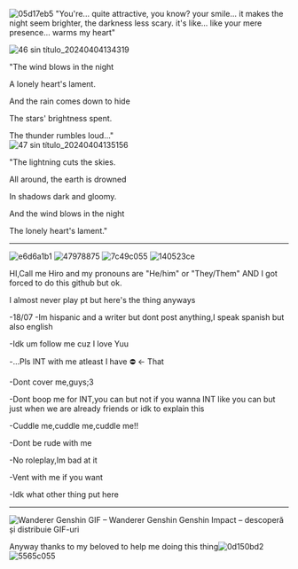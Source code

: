 
![05d17eb5](https://github.com/windhiro/windhiro/assets/165987285/f9374d1c-0c8a-4edf-aae5-651faad555df)
"You're... quite attractive, you know? your smile... it makes the night seem brighter, the darkness less scary. it's like... like your mere presence... warms my heart"


![46 sin título_20240404134319](https://github.com/windhiro/windhiro/assets/165987285/71be4b54-2032-4250-b65d-64242c9d35f5)

  "The wind blows in the night
  
  A lonely heart's lament.                                                      
  
  And the rain comes down to hide
  
  The stars' brightness spent.
  
  The thunder rumbles loud..."                                                 
                                            ![47 sin título_20240404135156](https://github.com/windhiro/windhiro/assets/165987285/68b1c47b-4b72-4dc9-8937-f8c8c7a6bbe9)

  "The lightning cuts the skies.
  
  All around, the earth is drowned
  
  In shadows dark and gloomy.
  
  And the wind blows in the night
  
  The lonely heart's lament."
  ***

  ![e6d6a1b1](https://github.com/windhiro/windhiro/assets/165987285/1c39fc72-a2cf-498b-a8d0-9d67e6525832)
![47978875](https://github.com/windhiro/windhiro/assets/165987285/3b811910-a2d3-4762-9507-7bd2658f320c)
![7c49c055](https://github.com/windhiro/windhiro/assets/165987285/2da2164c-06ea-45df-bb98-0be7c15c507f)
![140523ce](https://github.com/windhiro/windhiro/assets/165987285/550f9072-51cc-47a8-93ab-484f42b050e6)

HI,Call me Hiro and my pronouns are "He/him" or "They/Them"
AND I got forced to do this github but ok.

I almost never play pt but here's the thing anyways

-18/07
-Im hispanic and a writer but dont post anything,I speak spanish but also english

-Idk um follow me cuz I love Yuu

-...Pls INT with me atleast I have ⛔ <- That

-Dont cover me,guys;3

-Dont boop me for INT,you can but not if you wanna INT like you can but just when we are already friends or idk to explain this

-Cuddle me,cuddle me,cuddle me!! 

-Dont be rude with me

-No roleplay,Im bad at it

-Vent with me if you want



-Idk what other thing put here
***
![Wanderer Genshin GIF – Wanderer Genshin Genshin Impact – descoperă și distribuie GIF-uri](https://github.com/windhiro/windhiro/assets/165987285/555c81bd-9b8c-4044-8d64-5b56c8a05e23)

Anyway thanks to my beloved to help me doing this thing![0d150bd2](https://github.com/windhiro/windhiro/assets/165987285/5bb8493a-0748-4f74-8f90-c4c25f52a48a)![5565c055](https://github.com/windhiro/windhiro/assets/165987285/15db7d23-3ff8-46f3-8caa-8ec17cad9dba)



